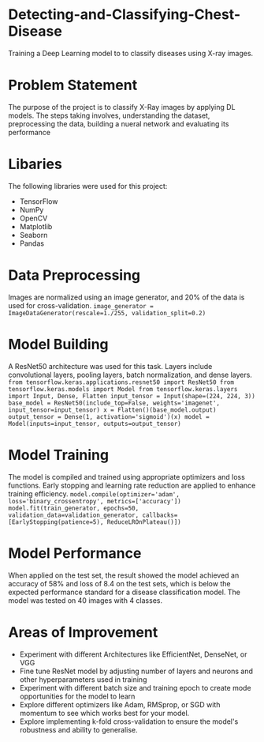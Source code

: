 # Detecting-and-Classifying-Chest-Disease
Training a Deep Learning model to to classify diseases using X-ray images.

# Problem Statement
The purpose of the project is to classify X-Ray images by applying DL models. The steps taking involves, understanding the dataset, preprocessing the data, building a nueral network and evaluating its performance

# Libaries
The following libraries were used for this project:
- TensorFlow
- NumPy
- OpenCV
- Matplotlib
- Seaborn
- Pandas

# Data Preprocessing
Images are normalized using an image generator, and 20% of the data is used for cross-validation.
`image_generator = ImageDataGenerator(rescale=1./255, validation_split=0.2)`

# Model Building
A ResNet50 architecture was used for this task. Layers include convolutional layers, pooling layers, batch normalization, and dense layers.
`from tensorflow.keras.applications.resnet50 import ResNet50
from tensorflow.keras.models import Model
from tensorflow.keras.layers import Input, Dense, Flatten
input_tensor = Input(shape=(224, 224, 3))
base_model = ResNet50(include_top=False, weights='imagenet', input_tensor=input_tensor)
x = Flatten()(base_model.output)
output_tensor = Dense(1, activation='sigmoid')(x)
model = Model(inputs=input_tensor, outputs=output_tensor)`


# Model Training
The model is compiled and trained using appropriate optimizers and loss functions. Early stopping and learning rate reduction are applied to enhance training efficiency.
`model.compile(optimizer='adam', loss='binary_crossentropy', metrics=['accuracy'])
model.fit(train_generator, epochs=50, validation_data=validation_generator,
          callbacks=[EarlyStopping(patience=5), ReduceLROnPlateau()])`

# Model Performance
When applied on the test set, the result showed the model achieved an accuracy of 58% and loss of 8.4 on the test sets, which is below the expected performance standard for a disease classification model.
The model was tested on 40 images with 4 classes.

# Areas of Improvement
- Experiment with different Architectures like EfficientNet, DenseNet, or VGG
- Fine tune ResNet model by adjusting number of layers and neurons and other hyperparameters used in training
- Experiment with different batch size and training epoch to create mode opportunities for the model to learn  
- Explore different optimizers like Adam, RMSprop, or SGD with momentum to see which works best for your model.
- Explore implementing k-fold cross-validation to ensure the model's robustness and ability to generalise.

